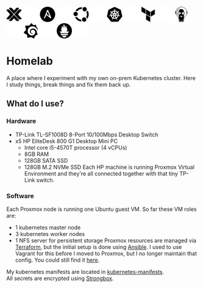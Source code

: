 <p align="left">
  <img width="40" src="docs/images/proxmox_dark.svg#gh-light-mode-only" title="Proxmox"/>
  <img width="40" src="docs/images/proxmox_light.svg#gh-dark-mode-only" title="Proxmox"/>
  <img width="40" src="docs/images/ansible_dark.svg#gh-light-mode-only" title="Ansible"/>
  <img width="40" src="docs/images/ansible_light.svg#gh-dark-mode-only" title="Ansible"/>
  <img width="40" src="docs/images/ubuntu_dark.svg#gh-light-mode-only" title="Ubuntu"/>
  <img width="40" src="docs/images/ubuntu_light.svg#gh-dark-mode-only" title="Ubuntu"/>
  <img width="40" src="docs/images/kubernetes_dark.svg#gh-light-mode-only" title="Kubernetes"/>
  <img width="40" src="docs/images/kubernetes_light.svg#gh-dark-mode-only" title="Kubernetes"/>
  <img width="40" src="docs/images/terraform_dark.svg#gh-light-mode-only" title="Terraform"/>
  <img width="40" src="docs/images/terraform_light.svg#gh-dark-mode-only" title="Terraform"/>
  <img width="40" src="docs/images/argo_dark.svg#gh-light-mode-only" title="ArgoCD"/>
  <img width="40" src="docs/images/argo_light.svg#gh-dark-mode-only" title="ArgoCD"/>
  <img width="40" src="docs/images/grafana_dark.svg#gh-light-mode-only" title="Grafana"/>
  <img width="40" src="docs/images/grafana_light.svg#gh-dark-mode-only" title="Grafana"/>
  <img width="40" src="docs/images/prometheus_dark.svg#gh-light-mode-only" title="Prometheus"/>
  <img width="40" src="docs/images/prometheus_light.svg#gh-dark-mode-only" title="Prometheus"/>
</p>

# Homelab

A place where I experiment with my own on-prem Kubernetes cluster. Here I study
things, break things and fix them back up.

## What do I use?
### Hardware
- TP-Link TL-SF1008D 8-Port 10/100Mbps Desktop Switch
- x5 HP EliteDesk 800 G1 Desktop Mini PC
  - Intel core i5-4570T processor (4 vCPUs)
  - 8GB RAM
  - 128GB SATA SSD
  - 128GB M.2 NVMe SSD
Each HP machine is running Proxmox Virtual Environment and they're all connected
together with that tiny TP-Link switch.

### Software
Each Proxmox node is running one Ubuntu guest VM. So far these VM roles are:
- 1 kubernetes master node
- 3 kubernetes worker nodes
- 1 NFS server for persistent storage
Proxmox resources are managed via [Terraform](https://github.com/DTLP/homelab/tree/main/terraform),
but the initial setup is done using [Ansible](https://github.com/DTLP/homelab/tree/main/ansible). I used to use Vagrant for this before I moved to Proxmox, but I no
longer maintain that config. You could still find it [here](https://github.com/DTLP/homelab/tree/main/vagrant).

My kubernetes manifests are located in [kubernetes-manifests](https://github.com/DTLP/homelab/tree/main/kubernetes-manifests).  
All secrets are encrypted using [Strongbox](https://github.com/uw-labs/strongbox).
